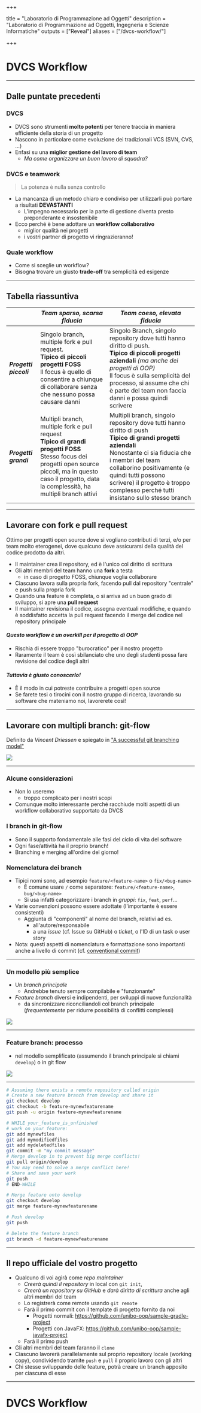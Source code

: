  
+++

title = "Laboratorio di Programmazione ad Oggetti"
description = "Laboratorio di Programmazione ad Oggetti, Ingegneria e Scienze Informatiche"
outputs = ["Reveal"]
aliases = ["/dvcs-workflow/"]

+++

# DVCS Workflow

<!-- write-here "cover.md" -->

<!-- end-write -->

---

## Dalle puntate precedenti

### DVCS

* DVCS sono strumenti **molto potenti** per tenere traccia in maniera efficiente della storia di un progetto
* Nascono in particolare come evoluzione dei tradizionali VCS (SVN, CVS, ...)
* Enfasi su una **miglior gestione del lavoro di team**
    * *Ma come organizzare un buon lavoro di squadra?*

### DVCS e teamwork
		
> La potenza è nulla senza controllo 

* La mancanza di un metodo chiaro e condiviso per utilizzarli può portare a risultati **DEVASTANTI**
    * L'impegno necessario per la parte di gestione diventa presto preponderante e insostenibile
* Ecco perché è bene adottare un **workflow collaborativo**
    * miglior qualità nei progetti
    * i vostri partner di progetto vi ringrazieranno!

### Quale workflow

* Come si sceglie un workflow?
* Bisogna trovare un giusto **trade-off** tra semplicità ed esigenze

---

## Tabella riassuntiva

|     | *Team sparso, scarsa fiducia* | *Team coeso, elevata fiducia* |
| --- | --- | --- |
| **_Progetti piccoli_** | Singolo branch, multiple fork e pull request.<br>**Tipico di piccoli progetti FOSS**<br>Il focus è quello di consentire a chiunque di collaborare senza che nessuno possa causare danni | Singolo Branch, singolo repository dove tutti hanno diritto di push.<br>**Tipico di piccoli progetti aziendali** *(ma anche dei progetti di OOP)*<br> Il focus è sulla semplicità del processo, si assume che chi è parte del team non faccia danni e possa quindi scrivere |
| **_Progetti grandi_** | Multipli branch, multiple fork e pull request<br>**Tipico di grandi progetti FOSS**<br>Stesso focus dei progetti open source piccoli, ma in questo caso il progetto, data la complessità, ha multipli branch attivi | Multipli branch, singolo repository dove tutti hanno diritto di push<br>**Tipico di grandi progetti aziendali**<br>Nonostante ci sia fiducia che i membri del team collaborino positivamente (e quindi tutti possono scrivere) il progetto è troppo complesso perché tutti insistano sullo stesso branch |

---

## Lavorare con fork e pull request

Ottimo per progetti open source dove si vogliano contributi di terzi,
e/o per team molto eterogenei,
dove qualcuno deve assicurarsi della qualità del codice prodotto da altri.

* Il maintainer crea il repository, ed è l'unico col diritto di scrittura
* Gli altri membri del team hanno una **fork** a testa
    * in caso di progetto FOSS, chiunque voglia collaborare
* Ciascuno lavora sulla propria fork, facendo pull dal repository "centrale" e push sulla propria fork
* Quando una feature è completa, o si arriva ad un buon grado di sviluppo, si apre una **pull request**
* Il maintainer revisiona il codice, assegna eventuali modifiche, e quando è soddisfatto accetta la pull request facendo il merge del codice nel repository principale

#### *Questo workflow è un overkill per il progetto di OOP*

* Rischia di essere troppo "burocratico" per il nostro progetto
* Raramente il team è così sbilanciato che uno degli studenti possa fare revisione del codice degli altri

#### *Tuttavia è giusto conoscerlo!*
* È il modo in cui potreste contribuire a progetti open source
* Se farete tesi o tirocini con il nostro gruppo di ricerca, lavorando su software che mateniamo noi, lavorerete così!

---

## Lavorare con multipli branch: **git-flow** 

Definito da *Vincent Driessen* e spiegato in ["A successful git branching model"](http://nvie.com/posts/a-successful-git-branching-model/)

![](imgs/Git-branching-model.png)

---

### Alcune considerazioni

* Non lo useremo
    * troppo complicato per i nostri scopi
* Comunque molto interessante perché racchiude molti aspetti di un workflow collaborativo supportato da DVCS

### I branch in git-flow

* Sono il supporto fondamentale alle fasi del ciclo di vita del software
* Ogni fase/attività ha il proprio branch!
* Branching e merging all'ordine del giorno!

### Nomenclatura dei branch

- Tipici nomi sono, ad esempio `feature/<feature-name>` o `fix/<bug-name>`
    - È comune usare `/` come separatore: `feature/<feature-name>`, `bug/<bug-name>`
    - Si usa infatti categorizzare i branch in *gruppi*: `fix`, `feat`, `perf`...
- Varie convenzioni possono essere adottate (l'importante è essere consistenti)
    - Aggiunta di "componenti" al nome del branch, relativi ad es. 
        - all'autore/responsabile
        - a una *issue* (cf. Issue su GitHub) o *ticket*, o l'ID di un task o user story
- Nota: questi aspetti di nomenclatura e formattazione sono importanti anche a livello di commit (cf. [conventional commit](https://www.conventionalcommits.org/en/v1.0.0/))

---

### Un modello più semplice

* Un *branch principale*
    * Andrebbe tenuto sempre compilabile e "funzionante"
* *Feature branch* diversi e indipendenti, per sviluppi di nuove funzionalità
    * da sincronizzare riconciliandoli col branch principale (*frequentemente* per ridurre possibilità di conflitti complessi)

![](imgs/git-flow-simplified.png)

---

### Feature branch: processo

- nel modello semplificato (assumendo il branch principale si chiami `develop`) o in git flow

![](imgs/feature.png)

---

```bash
# Assuming there exists a remote repository called origin
# Create a new feature branch from develop and share it
git checkout develop
git checkout -b feature-mynewfeaturename
git push -u origin feature-mynewfeaturename

# WHILE your_feature_is_unfinished
# work on your feature:
git add mynewfiles
git add mymodifiedfiles
git add mydeletedfiles
git commit -m "my commit message"
# Merge develop in to prevent big merge conflicts!
git pull origin/develop
# You may need to solve a merge conflict here!
# Share and save your work
git push
# END-WHILE

# Merge feature onto develop
git checkout develop
git merge feature-mynewfeaturename

# Push develop
git push

# Delete the feature branch
git branch -d feature-mynewfeaturename
```

---

## Il repo ufficiale del vostro progetto
	
* Qualcuno di voi agirà come *repo maintainer*
    * *Creerà quindi il repository* in local con `git init`,
    * *Creerà un repository su GitHub* e *darà diritto di scrittura* anche agli altri membri del team
    * Lo registrerà come remote usando `git remote`
    * Farà il primo commit con il template di progetto fornito da noi
        * Progetti normali: https://github.com/unibo-oop/sample-gradle-project
        * Progetti con JavaFX: https://github.com/unibo-oop/sample-javafx-project
    * Farà il primo push
* Gli altri membri del team faranno il `clone`
* Ciascuno lavorerà parallelamente sul proprio repository locale (working copy), condividendo tramite `push` e `pull` il proprio lavoro con gli altri
* Chi stesse sviluppando delle feature, potrà creare un branch apposito per ciascuna di esse

---

# DVCS Workflow

<!-- write-here "cover.md" -->

<!-- end-write -->
